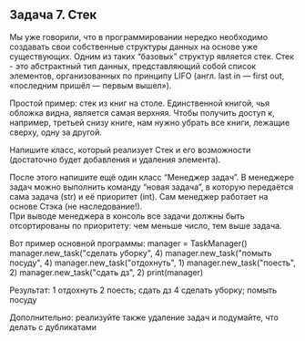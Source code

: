 ## Задача 7. Стек
Мы уже говорили, что в программировании нередко необходимо создавать свои собственные структуры данных на основе уже существующих. Одним из таких “базовых” структур является стек. 
Стек - это абстрактный тип данных, представляющий собой список элементов, организованных по принципу LIFO (англ. last in — first out, «последним пришёл — первым вышел»).

Простой пример: стек из книг на столе. Единственной книгой, чья обложка видна, 
является самая верхняя. Чтобы получить доступ к, например, третьей снизу книге, 
нам нужно убрать все книги, лежащие сверху, одну за другой.

Напишите класс, который реализует Стек и его возможности (достаточно будет 
добавления и удаления элемента). 

После этого напишите ещё один класс “Менеджер задач”. В менеджере задач можно 
выполнить команду “новая задача”, в которую передаётся сама задача (str) и её 
приоритет (int). Сам менеджер работает на основе Стэка (не наследование!).  
При выводе менеджера в консоль все задачи должны быть отсортированы по приоритету: 
чем меньше число, тем выше задача.

Вот пример основной программы:
manager = TaskManager()
manager.new_task("сделать уборку", 4)
manager.new_task("помыть посуду", 4)
manager.new_task("отдохнуть", 1)
manager.new_task("поесть", 2)
manager.new_task("сдать дз", 2)
print(manager)

Результат:
1 отдохнуть
2 поесть; сдать дз
4 сделать уборку; помыть посуду

Дополнительно: реализуйте также удаление задач и подумайте, что делать с дубликатами

